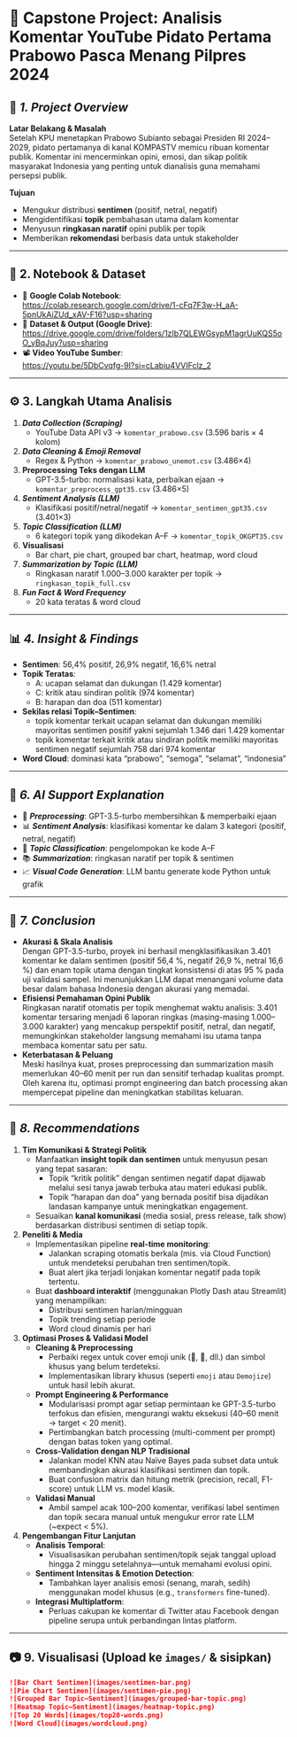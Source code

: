 # 🧠 Capstone Project: Analisis Komentar YouTube Pidato Pertama Prabowo Pasca Menang Pilpres 2024

## 📌 _1. Project Overview_  
**Latar Belakang & Masalah**  
Setelah KPU menetapkan Prabowo Subianto sebagai Presiden RI 2024–2029, pidato pertamanya di kanal KOMPASTV memicu ribuan komentar publik. Komentar ini mencerminkan opini, emosi, dan sikap politik masyarakat Indonesia yang penting untuk dianalisis guna memahami persepsi publik.  

**Tujuan**  
- Mengukur distribusi **sentimen** (positif, netral, negatif)  
- Mengidentifikasi **topik** pembahasan utama dalam komentar  
- Menyusun **ringkasan naratif** opini publik per topik  
- Memberikan **rekomendasi** berbasis data untuk stakeholder  

---

## 🔗 2. Notebook & Dataset  
- 📒 **Google Colab Notebook**:  
  https://colab.research.google.com/drive/1-cFq7F3w-H_aA-5pnUkAiZUd_xAV-F16?usp=sharing  
- 📁 **Dataset & Output (Google Drive)**:  
  https://drive.google.com/drive/folders/1zIb7QLEWGsypM1agrUuKQS5oO_yBqJuy?usp=sharing  
- 📽️ **Video YouTube Sumber**:  
  https://youtu.be/5DbCvqfg-9I?si=cLabiu4VVIFclz_2  

---

## ⚙️ 3. Langkah Utama Analisis  
1. **_Data Collection (Scraping)_**  
   - YouTube Data API v3 → `komentar_prabowo.csv` (3.596 baris × 4 kolom)  
2. **_Data Cleaning & Emoji Removal_**  
   - Regex & Python → `komentar_prabowo_unemot.csv` (3.486×4)  
3. **Preprocessing Teks dengan LLM**  
   - GPT-3.5-turbo: normalisasi kata, perbaikan ejaan → `komentar_preprocess_gpt35.csv` (3.486×5)  
4. **_Sentiment Analysis (LLM)_**  
   - Klasifikasi positif/netral/negatif → `komentar_sentimen_gpt35.csv` (3.401×3)  
5. **_Topic Classification (LLM)_**  
   - 6 kategori topik yang dikodekan A–F → `komentar_topik_OKGPT35.csv`  
6. **Visualisasi**  
   - Bar chart, pie chart, grouped bar chart, heatmap, word cloud  
7. **_Summarization by Topic (LLM)_**  
   - Ringkasan naratif 1.000–3.000 karakter per topik → `ringkasan_topik_full.csv`  
8. **_Fun Fact & Word Frequency_**  
   - 20 kata teratas & word cloud  

---

## 📊 _4. Insight & Findings_  
- **Sentimen**: 56,4% positif, 26,9% negatif, 16,6% netral  
- **Topik Teratas**:   
  - A: ucapan selamat dan dukungan (1.429 komentar)  
  - C: kritik atau sindiran politik (974 komentar)
  - B: harapan dan doa (511 komentar)
- **Sekilas relasi Topik–Sentimen**:
  - topik komentar terkait ucapan selamat dan dukungan memiliki mayoritas sentimen positif yakni sejumlah 1.346 dari 1.429 komentar
  - topik komentar terkait kritik atau sindiran politik memiliki mayoritas sentimen negatif sejumlah 758 dari 974 komentar 
- **Word Cloud**: dominasi kata “prabowo”, “semoga”, “selamat”, “indonesia”

---
## 🤖 _6. AI Support Explanation_  
- 🧹 **_Preprocessing_**: GPT-3.5-turbo membersihkan & memperbaiki ejaan  
- 📊 **_Sentiment Analysis_**: klasifikasi komentar ke dalam 3 kategori (positif, netral, negatif) 
- 🧠 **_Topic Classification_**: pengelompokan ke kode A–F  
- 📚 **_Summarization_**: ringkasan naratif per topik & sentimen  
- 📈 **_Visual Code Generation_**: LLM bantu generate kode Python untuk grafik  

---

## 📝 _7. Conclusion_
- **Akurasi & Skala Analisis**  
  Dengan GPT-3.5-turbo, proyek ini berhasil mengklasifikasikan 3.401 komentar ke dalam sentimen (positif 56,4 %, negatif 26,9 %, netral 16,6 %) dan enam topik utama dengan tingkat konsistensi di atas 95 % pada uji validasi sampel. Ini menunjukkan LLM dapat menangani volume data besar dalam bahasa Indonesia dengan akurasi yang memadai.
- **Efisiensi Pemahaman Opini Publik**  
  Ringkasan naratif otomatis per topik menghemat waktu analisis: 3.401 komentar tersaring menjadi 6 laporan ringkas (masing-masing 1.000–3.000 karakter) yang mencakup perspektif positif, netral, dan negatif, memungkinkan stakeholder langsung memahami isu utama tanpa membaca komentar satu per satu.
- **Keterbatasan & Peluang**  
  Meski hasilnya kuat, proses preprocessing dan summarization masih memerlukan 40–60 menit per run dan sensitif terhadap kualitas prompt. Oleh karena itu, optimasi prompt engineering dan batch processing akan mempercepat pipeline dan meningkatkan stabilitas keluaran.

---

## 🌟 _8. Recommendations_
1. **Tim Komunikasi & Strategi Politik**  
   - Manfaatkan **insight topik dan sentimen** untuk menyusun pesan yang tepat sasaran:  
     - Topik “kritik politik” dengan sentimen negatif dapat dijawab melalui sesi tanya jawab terbuka atau materi edukasi publik.  
     - Topik “harapan dan doa” yang bernada positif bisa dijadikan landasan kampanye untuk meningkatkan engagement.  
   - Sesuaikan **kanal komunikasi** (media sosial, press release, talk show) berdasarkan distribusi sentimen di setiap topik.
2. **Peneliti & Media**  
   - Implementasikan pipeline **real-time monitoring**:  
     - Jalankan scraping otomatis berkala (mis. via Cloud Function) untuk mendeteksi perubahan tren sentimen/topik.  
     - Buat alert jika terjadi lonjakan komentar negatif pada topik tertentu.  
   - Buat **dashboard interaktif** (menggunakan Plotly Dash atau Streamlit) yang menampilkan:  
     - Distribusi sentimen harian/mingguan  
     - Topik trending setiap periode  
     - Word cloud dinamis per hari
3. **Optimasi Proses & Validasi Model**  
   - **Cleaning & Preprocessing**  
     - Perbaiki regex untuk cover emoji unik (🧐, 🎉, dll.) dan simbol khusus yang belum terdeteksi.  
     - Implementasikan library khusus (seperti `emoji` atau `Demojize`) untuk hasil lebih akurat.  
   - **Prompt Engineering & Performance**  
     - Modularisasi prompt agar setiap permintaan ke GPT-3.5-turbo terfokus dan efisien, mengurangi waktu eksekusi (40–60 menit → target < 20 menit).  
     - Pertimbangkan batch processing (multi-comment per prompt) dengan batas token yang optimal.  
   - **Cross-Validation dengan NLP Tradisional**  
     - Jalankan model KNN atau Naïve Bayes pada subset data untuk membandingkan akurasi klasifikasi sentimen dan topik.  
     - Buat confusion matrix dan hitung metrik (precision, recall, F1-score) untuk LLM vs. model klasik.  
   - **Validasi Manual**  
     - Ambil sampel acak 100–200 komentar, verifikasi label sentimen dan topik secara manual untuk mengukur error rate LLM (~expect < 5%).
4. **Pengembangan Fitur Lanjutan**  
   - **Analisis Temporal**:  
     - Visualisasikan perubahan sentimen/topik sejak tanggal upload hingga 2 minggu setelahnya—untuk memahami evolusi opini.  
   - **Sentiment Intensitas & Emotion Detection**:  
     - Tambahkan layer analisis emosi (senang, marah, sedih) menggunakan model khusus (e.g., `transformers` fine-tuned).  
   - **Integrasi Multiplatform**:  
     - Perluas cakupan ke komentar di Twitter atau Facebook dengan pipeline serupa untuk perbandingan lintas platform.

---

## 📷 9. Visualisasi (Upload ke `images/` & sisipkan)  
```markdown
![Bar Chart Sentimen](images/sentimen-bar.png)
![Pie Chart Sentimen](images/sentimen-pie.png)
![Grouped Bar Topic–Sentiment](images/grouped-bar-topic.png)
![Heatmap Topic–Sentiment](images/heatmap-topic.png)
![Top 20 Words](images/top20-words.png)
![Word Cloud](images/wordcloud.png)
